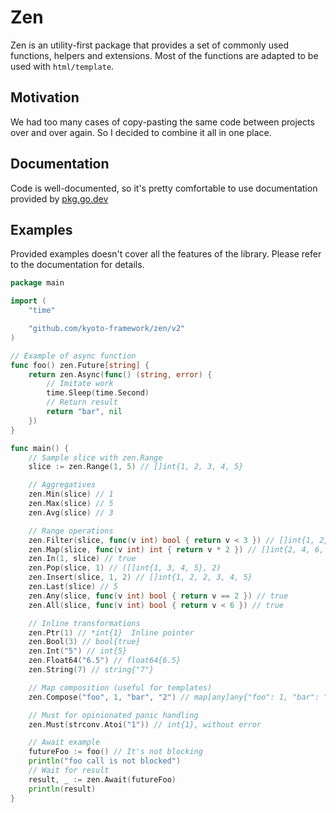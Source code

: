 
# Zen

Zen is an utility-first package that provides a set of commonly used functions, helpers and extensions.
Most of the functions are adapted to be used with `html/template`.

## Motivation

We had too many cases of copy-pasting the same code between projects over and over again.
So I decided to combine it all in one place.

## Documentation

Code is well-documented, so it's pretty comfortable to use documentation provided by [pkg.go.dev](https://pkg.go.dev/github.com/kyoto-framework/zen/v2)

## Examples

Provided examples doesn't cover all the features of the library. Please refer to the documentation for details.

```go
package main

import (
    "time"

    "github.com/kyoto-framework/zen/v2"
)

// Example of async function
func foo() zen.Future[string] {
    return zen.Async(func() (string, error) {
        // Imitate work
        time.Sleep(time.Second)
        // Return result
        return "bar", nil
    })
}

func main() {
    // Sample slice with zen.Range
    slice := zen.Range(1, 5) // []int{1, 2, 3, 4, 5}

    // Aggregatives
    zen.Min(slice) // 1
    zen.Max(slice) // 5
    zen.Avg(slice) // 3

    // Range operations
    zen.Filter(slice, func(v int) bool { return v < 3 }) // []int{1, 2}
    zen.Map(slice, func(v int) int { return v * 2 }) // []int{2, 4, 6, 8, 10}
    zen.In(1, slice) // true
    zen.Pop(slice, 1) // ([]int{1, 3, 4, 5}, 2)
    zen.Insert(slice, 1, 2) // []int{1, 2, 2, 3, 4, 5}
    zen.Last(slice) // 5
    zen.Any(slice, func(v int) bool { return v == 2 }) // true
    zen.All(slice, func(v int) bool { return v < 6 }) // true

    // Inline transformations
    zen.Ptr(1) // *int{1}  Inline pointer
    zen.Bool(3) // bool{true}
    zen.Int("5") // int{5}
    zen.Float64("6.5") // float64{6.5}
    zen.String(7) // string{"7"}

    // Map composition (useful for templates)
    zen.Compose("foo", 1, "bar", "2") // map[any]any{"foo": 1, "bar": "2"}

    // Must for opinionated panic handling
    zen.Must(strconv.Atoi("1")) // int{1}, without error

    // Await example
    futureFoo := foo() // It's not blocking
    println("foo call is not blocked")
    // Wait for result
    result, _ := zen.Await(futureFoo)
    println(result)
}
```
